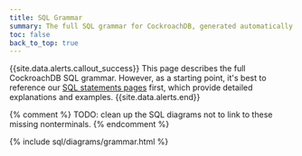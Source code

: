 ```yaml
---
title: SQL Grammar
summary: The full SQL grammar for CockroachDB, generated automatically from the CockroachDB code.
toc: false
back_to_top: true
---
```


<style>
/* TODO(mjibson): reduce to header height once it no longer changes on scroll */
a[name]::before {
	content: '';
	display: block;
	height: 80px;
	margin: -80px 0 0;
}
a[name]:focus {
	outline: 0;
}
</style>

{{site.data.alerts.callout_success}}
This page describes the full CockroachDB SQL grammar. However, as a starting point, it's best to reference our <a href="sql-statements.html">SQL statements pages</a> first, which provide detailed explanations and examples.
{{site.data.alerts.end}}

{% comment %}
TODO: clean up the SQL diagrams not to link to these missing nonterminals.
{% endcomment %}
<a id="col_label"></a>
<a id="col_qual_list"></a>
<a id="column_constraints"></a>
<a id="column_name"></a>
<a id="fk_column_name"></a>
<a id="interleave_prefix"></a>
<a id="limit_val"></a>
<a id="offset_val"></a>
<a id="ref_column_name"></a>
<a id="timestamp"></a>

<div class="horizontal-scroll">
  {% include sql/diagrams/grammar.html %}
</div>
